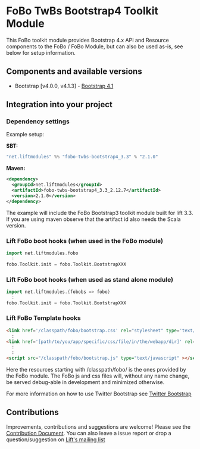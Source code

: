 # FoBo TwBs Bootstrap4 Toolkit Module

This FoBo toolkit module provides Bootstrap 4.x API and Resource components to the FoBo / FoBo Module, 
but can also be used as-is, see below for setup information. 

## Components and available versions 

- Bootstrap [v4.0.0, v4.1.3] - [Bootstrap 4.1](https://getbootstrap.com/docs/4.1)

## Integration into your project 

### Dependency settings

Example setup:

**SBT:**
```scala
"net.liftmodules" %% "fobo-twbs-bootstrap4_3.3" % "2.1.0"
```
**Maven:**
```xml
<dependency>
  <groupId>net.liftmodules</groupId>
  <artifactId>fobo-twbs-bootstrap4_3.3_2.12.7</artifactId>
  <version>2.1.0</version>
</dependency>
```
The example will include the FoBo Bootstrap3 toolkit module built for lift 3.3. 
If you are using maven observe that the artifact id also needs the Scala version.

### Lift FoBo boot hooks (when used in the FoBo module)
```scala
import net.liftmodules.fobo 
  :
fobo.Toolkit.init = fobo.Toolkit.BootstrapXXX 
```    

### Lift FoBo boot hooks (when used as stand alone module)
```scala
import net.liftmodules.{fobobs => fobo}
  :
fobo.Toolkit.init = fobo.Toolkit.BootstrapXXX 
```
### Lift FoBo Template hooks
```html
<link href='/classpath/fobo/bootstrap.css' rel="stylesheet" type='text/css'>  
  :
<link href='[path/to/you/app/specific/css/file/in/the/webapp/dir]' rel="stylesheet" type='text/css'>
  :
  :
<script src="/classpath/fobo/bootstrap.js" type="text/javascript" ></script>
```
Here the resources starting with /classpath/fobo/ is the ones provided by the FoBo module. 
The FoBo js and css files will, without any name change, be served debug-able in development and minimized otherwise. 

For more information on how to use Twitter Bootstrap see [Twitter Bootstrap](http://twitter.github.com/bootstrap/)

## Contributions

Improvements, contributions and suggestions are welcome! Please see the [Contribution Document](https://github.com/karma4u101/FoBo/blob/master/CONTRIBUTING.md). You can also leave a issue report or drop a question/suggestion on [Lift's mailing list](http://groups.google.com/group/liftweb/) 
